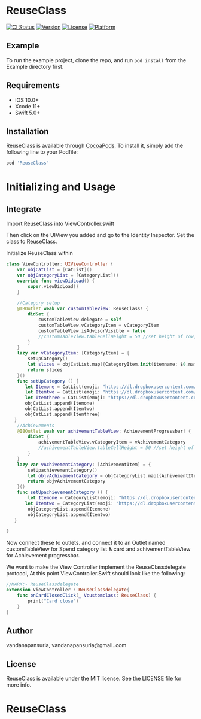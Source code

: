 # ReuseClass

[![CI Status](https://img.shields.io/travis/vandanapansuria/ReuseClass.svg?style=flat)](https://travis-ci.org/vandanapansuria/ReuseClass)
[![Version](https://img.shields.io/cocoapods/v/ReuseClass.svg?style=flat)](https://cocoapods.org/pods/ReuseClass)
[![License](https://img.shields.io/cocoapods/l/ReuseClass.svg?style=flat)](https://cocoapods.org/pods/ReuseClass)
[![Platform](https://img.shields.io/cocoapods/p/ReuseClass.svg?style=flat)](https://cocoapods.org/pods/ReuseClass)

## Example

To run the example project, clone the repo, and run `pod install` from the Example directory first.

## Requirements

- iOS 10.0+
- Xcode 11+
- Swift 5.0+

## Installation

ReuseClass is available through [CocoaPods](https://cocoapods.org). To install
it, simply add the following line to your Podfile:

```ruby
pod 'ReuseClass'
```

# Initializing and Usage

## Integrate

Import ReuseClass into ViewController.swift

Then click on the UIView you added and go to the Identity Inspector. Set the class to ReuseClass.

Initialize ReuseClass within
```swift
class ViewController: UIViewController {
    var objCatList = [CatList]()
    var objCategoryList = [CategoryList]()
    override func viewDidLoad() {
        super.viewDidLoad()
    }
    
    //Category setup
    @IBOutlet weak var customTableView: ReuseClass! {
        didSet {
            customTableView.delegate = self
            customTableView.vCategoryItem = vCategoryItem
            customTableView.isAdvisorVisible = false
            //customTableView.tableCellHeight = 50 //set height of row, default height is 50
        }
    }
    lazy var vCategoryItem: [CategoryItem] = {
        setUpCategory()
        let slices = objCatList.map({CategoryItem.init(itemname: $0.name , emoji: $0.emoji, avgPercent: $0.avgPercent, youPercent: $0.youPercent, monthlyOverSpendDollar: $0.monthlyOverSpendDollar)})
        return slices
    }()
    func setUpCategory () {
       let Itemone = CatList(emoji: "https://dl.dropboxusercontent.com/s/grmetj2iixvz253/Group%201320.png", name: "Restaurent", avgPercent: "0.26%", youPercent: "0.36%", monthlyOverSpendDollar: "76")
       let Itemtwo = CatList(emoji: "https://dl.dropboxusercontent.com/s/rx8rh1uxhxrawx9/Group%201669.png", name: "Clothing", avgPercent: "0.27%", youPercent: "0.37%", monthlyOverSpendDollar: "76")
       let Itemthree = CatList(emoji: "https://dl.dropboxusercontent.com/s/igoyutvhcf5hgdr/Group%201670.png", name: "Subscription", avgPercent: "0.28%", youPercent: "0.38%", monthlyOverSpendDollar: "76")
       objCatList.append(Itemone)
       objCatList.append(Itemtwo)
       objCatList.append(Itemthree)
   }
    //Achievements
    @IBOutlet weak var achivementTableView: AchievementProgressbar! {
        didSet {
            achivementTableView.vCategoryItem = vAchivementCategory
            //achivementTableView.tableCellHeight = 50 //set height of row, default height is 50
        }
    }
    lazy var vAchivementCategory: [AchivementItem] = {
        setUpachievementCategory()
        let objvAchivementCategory = objCategoryList.map({AchivementItem.init(itemname: $0.name, emoji: $0.emoji, max: $0.max, value: $0.value, outlineColor: $0.outlineColor, barColor: $0.barColor, backgroundColor: $0.backgroundColor, textColor: $0.textColor)})
        return objvAchivementCategory
    }()
    func setUpachievementCategory () {
        let Itemone = CategoryList(emoji: "https://dl.dropboxusercontent.com/s/zrw9oemgnp14afi/Balance%20%240.png", name: "Watch 30 ads + 100", max: "70", value: "35", outlineColor: "#2A3137", barColor:"#FDAEB6", backgroundColor: "#040D14", textColor: "#FFFFFF")
       let Itemtwo = CategoryList(emoji: "https://dl.dropboxusercontent.com/s/zrw9oemgnp14afi/Balance%20%240.png", name: "Scan 20 Reciept + 200", max: "70", value: "30", outlineColor: "#2A3137", barColor:"#FDAEB6", backgroundColor: "#040D14", textColor: "#FFFFFF")
        objCategoryList.append(Itemone)
        objCategoryList.append(Itemtwo)
   }
   
}
```

Now connect these to outlets. and connect it to an Outlet named customTableView for Spend category list & card and achivementTableView for Achievement progressbar.

We want to make the View Controller implement the ReuseClassdelegate protocol, At this point ViewController.Swift should look like the following:

```swift
//MARK:- ReuseClassdelegate
extension ViewController : ReuseClassdelegate{
    func onCardClosedClick(_ Vcustomclass: ReuseClass) {
        print("Card close")
    }
}
```

## Author

vandanapansuria, vandanapansuria@gmail..com

## License

ReuseClass is available under the MIT license. See the LICENSE file for more info.
# ReuseClass

